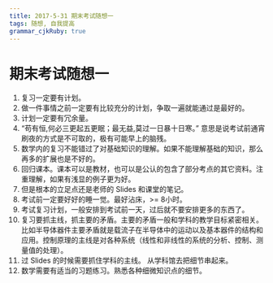 ```yaml
---
title: 2017-5-31 期末考试随想一
tags: 随想, 自我提高
grammar_cjkRuby: true
---
```



# 期末考试随想一


1. 复习一定要有计划。
2. 做一件事情之前一定要有比较充分的计划，争取一遍就能通过是最好的。
2. 计划一定要有冗余量。
3. “苟有恒,何必三更起五更眠；最无益,莫过一日暴十日寒。” 意思是说考试前通宵刷夜的方式是不可取的，极有可能早上的脑残。
4. 数学内的复习不能错过了对基础知识的理解。如果不能理解基础的知识，那么再多的扩展也是不好的。
5. 回归课本。课本可以是教材，也可以是公认的包含了部分考点的其它资料。注重理解，如果有浅显的例子更为好。
6. 但是根本的立足点还是老师的 Slides 和课堂的笔记。
7. 考试前一定要好好的睡一觉。最好沾床，>= 8小时。
8. 考试复习计划，一般安排到考试前一天，过后就不要安排更多的东西了。
9. 复习要抓主线，抓主要的矛盾。主要的矛盾一般和学科的教学目标紧密相关。比如半导体器件主要矛盾就是载流子在半导体中的运动以及基本器件的结构和应用。控制原理的主线是对各种系统（线性和非线性的系统的分析、控制、测量值的处理）。
10. 过 Slides 的时候需要抓住学科的主线。 从学科馆去把细节串起来。
10. 数学需要有适当的习题练习。熟悉各种细微知识点的细节。